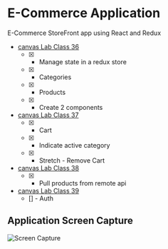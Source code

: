 # E-Commerce Application

E-Commerce StoreFront app using React and Redux

- [canvas Lab Class 36](https://canvas.instructure.com/courses/1812007/assignments/13543782)
  - [x] - Manage state in a redux store
  - [x] - Categories
  - [x] - Products
  - [x] - Create 2 components
- [canvas Lab Class 37](https://canvas.instructure.com/courses/1812007/assignments/13543783)
  - [x] - Cart
  - [x] - Indicate active category
  - [x] - Stretch - Remove Cart

- [canvas Lab Class 38](https://canvas.instructure.com/courses/1812007/assignments/13543784)
  - [x] - Pull products from remote api

- [canvas Lab Class 39](https://canvas.instructure.com/courses/1812007/assignments/13543785)
  - [] - Auth


## Application Screen Capture

![Screen Capture](screencature.png)